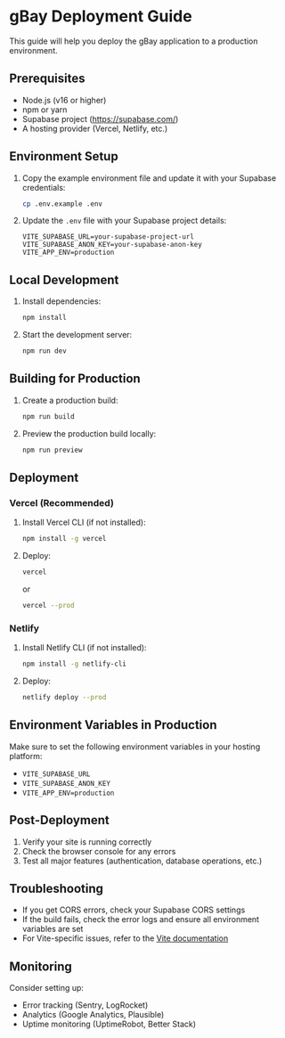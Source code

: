 # gBay Deployment Guide

This guide will help you deploy the gBay application to a production environment.

## Prerequisites

- Node.js (v16 or higher)
- npm or yarn
- Supabase project (https://supabase.com/)
- A hosting provider (Vercel, Netlify, etc.)

## Environment Setup

1. Copy the example environment file and update it with your Supabase credentials:
   ```bash
   cp .env.example .env
   ```

2. Update the `.env` file with your Supabase project details:
   ```env
   VITE_SUPABASE_URL=your-supabase-project-url
   VITE_SUPABASE_ANON_KEY=your-supabase-anon-key
   VITE_APP_ENV=production
   ```

## Local Development

1. Install dependencies:
   ```bash
   npm install
   ```

2. Start the development server:
   ```bash
   npm run dev
   ```

## Building for Production

1. Create a production build:
   ```bash
   npm run build
   ```

2. Preview the production build locally:
   ```bash
   npm run preview
   ```

## Deployment

### Vercel (Recommended)

1. Install Vercel CLI (if not installed):
   ```bash
   npm install -g vercel
   ```

2. Deploy:
   ```bash
   vercel
   ```
   or
   ```bash
   vercel --prod
   ```

### Netlify

1. Install Netlify CLI (if not installed):
   ```bash
   npm install -g netlify-cli
   ```

2. Deploy:
   ```bash
   netlify deploy --prod
   ```

## Environment Variables in Production

Make sure to set the following environment variables in your hosting platform:

- `VITE_SUPABASE_URL`
- `VITE_SUPABASE_ANON_KEY`
- `VITE_APP_ENV=production`

## Post-Deployment

1. Verify your site is running correctly
2. Check the browser console for any errors
3. Test all major features (authentication, database operations, etc.)

## Troubleshooting

- If you get CORS errors, check your Supabase CORS settings
- If the build fails, check the error logs and ensure all environment variables are set
- For Vite-specific issues, refer to the [Vite documentation](https://vitejs.dev/guide/)

## Monitoring

Consider setting up:
- Error tracking (Sentry, LogRocket)
- Analytics (Google Analytics, Plausible)
- Uptime monitoring (UptimeRobot, Better Stack)
